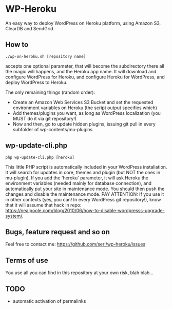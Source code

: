 WP-Heroku
=========

An easy way to deploy WordPress on Heroku platform, using Amazon S3, ClearDB and SendGrid.

How to
------
	./wp-on-heroku.sh [repository name]
accepts one optional parameter, that will become the subdirectory there all the magic will happens, and the Heroku app name.
It will download and configure WordPress for Heroku, and configure Heroku for WordPress, and deploy WordPress to Heroku.

The only remaining things (random order):
+ Create an Amazon Web Services S3 Bucket and set the requested environment variables on Heroku (the script output specifies which)
+ Add themes/plugins you want, as long as WordPress localization (you MUST do it via git repository!)
+ Now and then, go to update hidden plugins, issuing git pull in every subfolder of wp-contents/mu-plugins

wp-update-cli.php
-----------------
	php wp-update-cli.php [heroku]
This little PHP script is automatically included in your WordPress installation.
It will search for updates in core, themes and plugin (but NOT the ones in mu-plugin).
If you add the 'heroku' parameter, it will ask Heroku the environment variables (needed mainly for database connection), and automatically put your site in maintenance mode. You should then push the changes and disable the maintenance mode.
PAY ATTENTION: If you use it in other contexts (yes, you can! In every WordPress git repository!), know that it will assume that hack in repo: https://nealpoole.com/blog/2010/06/how-to-disable-wordpresss-upgrade-system/.

Bugs, feature request and so on
-------------------------------
Feel free to contact me: https://github.com/serl/wp-heroku/issues

Terms of use
------------
You use all you can find in this repository at your own risk, blah blah...

TODO
----
+ automatic activation of permalinks

